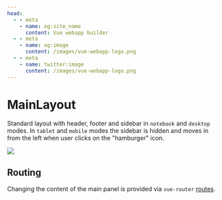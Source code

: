 ```yaml
---
head:
  - - meta
    - name: og:site_name
      content: Vue webapp builder
  - - meta
    - name: og:image
      content: /images/vue-webapp-logo.png
  - - meta
    - name: twitter:image
      content: /images/vue-webapp-logo.png
---
```


# MainLayout

Standard layout with header, footer and sidebar in `notebook` and `desktop` modes. In `tablet` and `mobile` modes the sidebar is hidden and moves in from the left when user clicks on the "hamburger" icon.

![](/images/vue-webapp/layout-main.png)


## Routing

Changing the content of the main panel is provided via `vue-router` [routes](https://github.com/vuesence/vue-webapp/blob/main/src/router/routes.ts).
